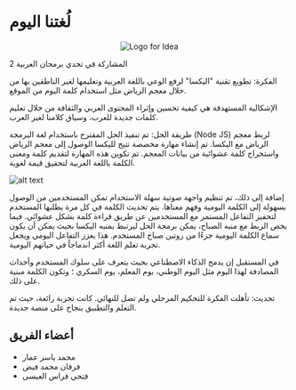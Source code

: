 # لُغتنا اليوم



<div style="text-align:center">
  <img src="https://github.com/MohammadYAmmar/Language_today_ArabicThon/blob/main/logo.png" alt="Logo for Idea" />
</div>



المشاركة في تحدي برمجان العربية 2

الفكرة: تطويع تقنية "اليكسا" لرفع الوعي باللغة العربية وتعليمها لغير الناطقين بها من خلال معجم الرياض مثل استخدام كلمة اليوم من الموقع.

الإشكالية المستهدفة هي كيفية تحسين وإثراء المحتوى العربي والثقافة من خلال تعليم كلمات جديدة للعرب، وسياق كلامنا لغير العرب.


طريقة الحل:
تم تنفيذ الحل المقترح باستخدام لغة البرمجة (Node JS) لربط معجم الرياض مع اليكسا. تم إنشاء مهارة مخصصة تتيح لليكسا الوصول إلى معجم الرياض واستخراج كلمة عشوائية من بيانات المعجم. تم تكوين هذه المهارة لتقديم كلمة ومعنى الكلمة باللغة العربية لتحقيق قيمة لغوية.

   ![alt text](https://github.com/MohammadYAmmar/Language_today_ArabicThon/blob/main/Explain%20Solution.gif "GIF of solution")


 إضافة إلى ذلك، تم تنظيم واجهة صوتية سهلة الاستخدام تمكن المستخدمين من الوصول بسهولة إلى الكلمة اليومية وفهم معناها. يتم تحديث الكلمة في كل مرة يطلبها المستخدم لتحفيز التفاعل المستمر مع المستخدمين عن طريق قراءة كلمة بشكل عشوائي. فيما يخص الربط مع منبه الصباح، يمكن برمجة الحل ليرتبط بمنبه اليكسا بحيث يمكن أن يكون سماع الكلمة اليومية جزءًا من روتين صباح المستخدم. هذا يعزز التفاعل اليومي ويجعل تجربة تعلم اللغة أكثر اندماجاً في حياتهم اليومية.

في المستقبل إن يدمج الذكاء الاصطناعي بحيث يتعرف على سلوك المستخدم وأحداث المصادفة لهذا اليوم مثل اليوم الوطني، يوم المعلم، يوم السكري ؛ وتكون الكلمة مبنية على ذلك.

تحديث: تأهلت الفكرة للتحكيم المرحلي ولم تصل للنهائي. كانت تجربة رائعة، حيث تم التعلم والتطبيق بنجاح على منصة جديدة.




## أعضاء الفريق
- محمد ياسر عمار
- فرقان محمد فيض
- فتحي فراس العيسى 
